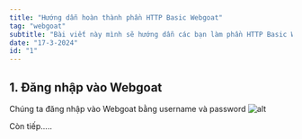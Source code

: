 ```yaml
---
title: "Hướng dẫn hoàn thành phần HTTP Basic Webgoat"
tag: "webgoat"
subtitle: "Bài viết này mình sẽ hướng dẫn các bạn làm phần HTTP Basic Webgoat"
date: "17-3-2024"
id: "1"
---
```


## 1. Đăng nhập vào Webgoat

Chúng ta đăng nhập vào Webgoat bằng username và password
![alt](/images/image.png)

Còn tiếp.....
